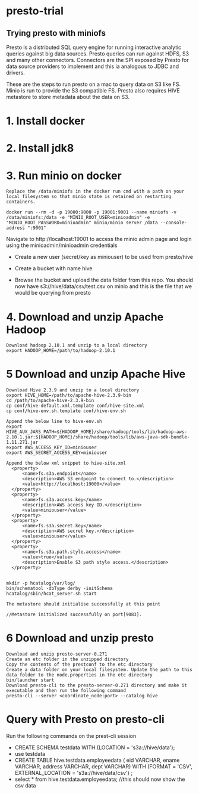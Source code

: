 # presto-trial

## Trying presto with miniofs

Presto is a distributed SQL query engine for running interactive analytic queries against big data sources. Presto queries can run against HDFS, S3 and many other connectors. Connectors are the SPI exposed by Presto for data source providers to implement and this ia analogous to JDBC and drivers.

These are the steps to run presto on a mac to query data on S3 like FS. Minio is run to provide the S3 compatible FS. Presto also requires HIVE metastore to store metadata about the data on S3. 


# 1. Install docker

# 2. Install jdk8

# 3. Run minio on docker

```
Replace the /data/miniofs in the docker run cmd with a path on your local filesystem so that minio state is retained on restarting containers.

docker run --rm -d -p 19000:9000 -p 19001:9001 --name miniofs -v /data/miniofs:/data -e "MINIO_ROOT_USER=minioadmin" -e "MINIO_ROOT_PASSWORD=minioadmin" minio/minio server /data --console-address ":9001"

```
Navigate to http://localhost:19001 to access the minio admin page and login using the minioadmin/minioadmin credentials 

- Create a new user (secret/key as miniouser) to be used from presto/hive

- Create a bucket with name hive

- Browse the bucket and upload the data folder from this repo. You should now have s3://hive/data/csv/test.csv on minio and this is the file that we would be querying from presto


# 4. Download and unzip Apache Hadoop

```
Download hadoop 2.10.1 and unzip to a local directory
export HADOOP_HOME=/path/to/hadoop-2.10.1

```

# 5 Download and unzip Apache Hive

```
Download Hive 2.3.9 and unzip to a local directory
export HIVE_HOME=/path/to/apache-hive-2.3.9-bin
cd /path/to/apache-hive-2.3.9-bin
cp conf/hive-default.xml.template conf/hive-site.xml
cp conf/hive-env.sh.template conf/hive-env.sh

Append the below line to hive-env.sh
export HIVE_AUX_JARS_PATH=${HADOOP_HOME}/share/hadoop/tools/lib/hadoop-aws-2.10.1.jar:${HADOOP_HOME}/share/hadoop/tools/lib/aws-java-sdk-bundle-1.11.271.jar
export AWS_ACCESS_KEY_ID=miniouser
export AWS_SECRET_ACCESS_KEY=miniouser

Append the below xml snippet to hive-site.xml
  <property>
      <name>fs.s3a.endpoint</name>
      <description>AWS S3 endpoint to connect to.</description>
      <value>http://localhost:19000</value>
  </property>
  <property>
      <name>fs.s3a.access.key</name>
      <description>AWS access key ID.</description>
      <value>miniouser</value>
  </property>
  <property>
      <name>fs.s3a.secret.key</name>
      <description>AWS secret key.</description>
      <value>miniouser</value>
  </property>
  <property>
      <name>fs.s3a.path.style.access</name>
      <value>true</value>
      <description>Enable S3 path style access.</description>
  </property>


mkdir -p hcatalog/var/log/
bin/schematool -dbType derby -initSchema
hcatalog/sbin/hcat_server.sh start  

The metastore should initialise successfully at this point 

//Metastore initialized successfully on port[9083].
```

# 6 Download and unzip presto
```
Download and unzip presto-server-0.271
Create an etc folder in the unzipped directory
Copy the contents of the prestconf to the etc directory
Create a data folder on your local filesystem. Update the path to this data folder to the node.properties in the etc directory
bin/launcher start
Download presto-cli to the presto-server-0.271 directory and make it executable and then run the following command
presto-cli --server <coordinate_node:port> --catalog hive
```

# Query with Presto on presto-cli
Run the following commands on the prest-cli session

- CREATE SCHEMA testdata WITH (LOCATION = 's3a://hive/data');
- use testdata
- CREATE TABLE hive.testdata.employeedata (
    eid VARCHAR,
    ename VARCHAR,
    address VARCHAR,
    dept VARCHAR)
WITH (FORMAT = 'CSV',
    EXTERNAL_LOCATION = 's3a://hive/data/csv')
;
- select * from hive.testdata.employeedata; //this should now show the csv data


